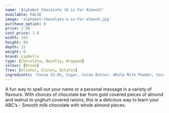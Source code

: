 ```yaml
---
name: 'Alphabet Chocolate (A is For Almond)'
available: FALSE
image: 'alphabet-chocolate-a-is-for-almond.jpg'
purchase_option: 0
price: 2.89
cost_price: 1.8
width: 165
height: 80
depth: 15
weight: 0
brand: Laybella
type: [Chocolate, Novelty, Wrapped]
colour: [Brown]
free: [Alcohol, Gluten, Gelatin]
ingredients: 'Cocoa 33.6%, Sugar, Cocoa Butter, Whole Milk Powder, Cocoa Mass, Soy Lecithin. Flavouring: Natural Vanilla, Almonds'
---
```

A fun way to spell out your name or a personal message in a variety of flavours. With choices of chocolate bar from gold covered pieces of almond and walnut to yoghurt covered raisins, this is a delicious way to learn your ABC’s - Smooth milk chocolate with whole almond pieces.